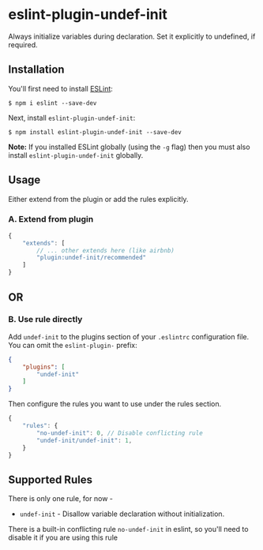 # eslint-plugin-undef-init

Always initialize variables during declaration. Set it explicitly to undefined, if required.

## Installation

You'll first need to install [ESLint](http://eslint.org):

```
$ npm i eslint --save-dev
```

Next, install `eslint-plugin-undef-init`:

```
$ npm install eslint-plugin-undef-init --save-dev
```

**Note:** If you installed ESLint globally (using the `-g` flag) then you must also install `eslint-plugin-undef-init` globally.

## Usage

Either extend from the plugin or add the rules explicitly.

### A. Extend from plugin
```js
{
    "extends": [
        // ... other extends here (like airbnb)
        "plugin:undef-init/recommended"
    ]
}
```

## OR

### B. Use rule directly

Add `undef-init` to the plugins section of your `.eslintrc` configuration file. You can omit the `eslint-plugin-` prefix:

```json
{
    "plugins": [
        "undef-init"
    ]
}
```

Then configure the rules you want to use under the rules section.

```js
{
    "rules": {
        "no-undef-init": 0, // Disable conflicting rule
        "undef-init/undef-init": 1,
    }
}
```

## Supported Rules

There is only one rule, for now -

* `undef-init` - Disallow variable declaration without initialization.

There is a built-in conflicting rule `no-undef-init` in eslint, so you'll need to disable it if you are using this rule
